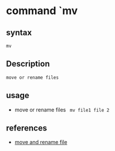 # command `mv

## syntax
`mv`
 
 ## Description 
`move or rename files`

## usage 
- move or rename files
``` mv file1 file 2```

## references

- [move and rename file](https://www.geeksforgeeks.org/mv-command-linux-examples/)

